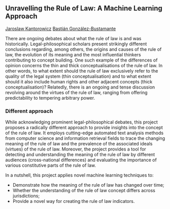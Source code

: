 ## Unravelling the Rule of Law: A Machine Learning Approach

[Jaroslaw Kantorowicz](https://github.com/JarekKantorowicz)
[Bastián González-Bustamante](https://github.com/bgonzalezbustamante)

There are ongoing debates about what the rule of law is and was historically. Legal-philosophical scholars present strikingly different conclusions regarding, among others, the origins and causes of the rule of law, the evolution of its meaning and the most influential thinkers contributing to concept building. One such example of the differences of opinion concerns the thin and thick conceptualisations of the rule of law. In other words, to what extent should the rule of law exclusively refer to the quality of the legal system (thin conceptualisation) and to what extent should it also include human rights and other adjacent concepts (thick conceptualisation)? Relatedly, there is an ongoing and tense discussion revolving around the virtues of the rule of law, ranging from offering predictability to tempering arbitrary power.

### Different approach

While acknowledging prominent legal-philosophical debates, this project proposes a radically different approach to provide insights into the concept of the rule of law. It employs cutting-edge automated text analysis methods from computer science and information retrieval fields to trace the changing meaning of the rule of law and the prevalence of the associated ideals (virtues) of the rule of law. Moreover, the project provides a tool for detecting and understanding the meaning of the rule of law by different audiences (cross-national differences) and evaluating the importance of various constitutive parts of the rule of law.

In a nutshell, this project applies novel machine learning techniques to:

- Demonstrate how the meaning of the rule of law has changed over time;
- Whether the understanding of the rule of law concept differs across jurisdictions;
- Provide a novel way for creating the rule of law indicators.

